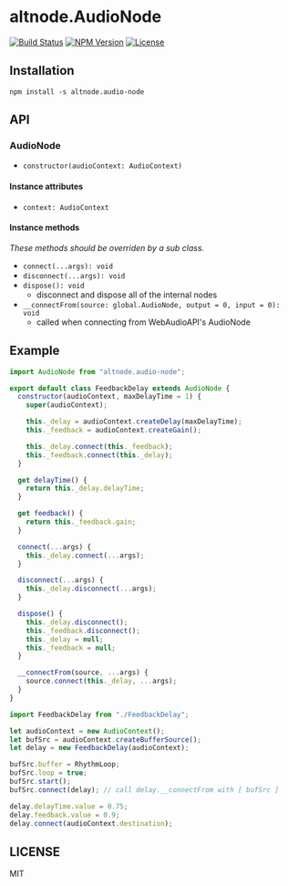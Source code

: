 # altnode.AudioNode
[![Build Status](http://img.shields.io/travis/altnode/audio-node.svg?style=flat-square)](https://travis-ci.org/altnode/audio-node)
[![NPM Version](http://img.shields.io/npm/v/altnode.audio-node.svg?style=flat-square)](https://www.npmjs.org/package/altnode.audio-node)
[![License](http://img.shields.io/badge/license-MIT-brightgreen.svg?style=flat-square)](http://mohayonao.mit-license.org/)

## Installation

```
npm install -s altnode.audio-node
```

## API
### AudioNode
- `constructor(audioContext: AudioContext)`

#### Instance attributes
- `context: AudioContext`

#### Instance methods
_These methods should be overriden by a sub class._

- `connect(...args): void`
- `disconnect(...args): void`
- `dispose(): void`
  - disconnect and dispose all of the internal nodes
- `__connectFrom(source: global.AudioNode, output = 0, input = 0): void`
  - called when connecting from WebAudioAPI's AudioNode

## Example

```js
import AudioNode from "altnode.audio-node";

export default class FeedbackDelay extends AudioNode {
  constructor(audioContext, maxDelayTime = 1) {
    super(audioContext);

    this._delay = audioContext.createDelay(maxDelayTime);
    this._feedback = audioContext.createGain();

    this._delay.connect(this._feedback);
    this._feedback.connect(this._delay);
  }

  get delayTime() {
    return this._delay.delayTime;
  }

  get feedback() {
    return this._feedback.gain;
  }

  connect(...args) {
    this._delay.connect(...args);
  }

  disconnect(...args) {
    this._delay.disconnect(...args);
  }

  dispose() {
    this._delay.disconnect();
    this._feedback.disconnect();
    this._delay = null;
    this._feedback = null;
  }

  __connectFrom(source, ...args) {
    source.connect(this._delay, ...args);
  }
}
```

```js
import FeedbackDelay from "./FeedbackDelay";

let audioContext = new AudioContext();
let bufSrc = audioContext.createBufferSource();
let delay = new FeedbackDelay(audioContext);

bufSrc.buffer = RhythmLoop;
bufSrc.loop = true;
bufSrc.start();
bufSrc.connect(delay); // call delay.__connectFrom with [ bufSrc ]

delay.delayTime.value = 0.75;
delay.feedback.value = 0.9;
delay.connect(audioContext.destination);
```

## LICENSE
MIT
